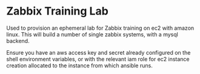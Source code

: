 # Zabbix Training Lab

Used to provision an ephemeral lab for Zabbix training on ec2 with amazon linux. This will build a number of single zabbix systems, with a mysql backend.

Ensure you have an aws access key and secret already configured on the shell environment variables, or with the relevant iam role for ec2 instance creation allocated to the instance from which ansible runs.


